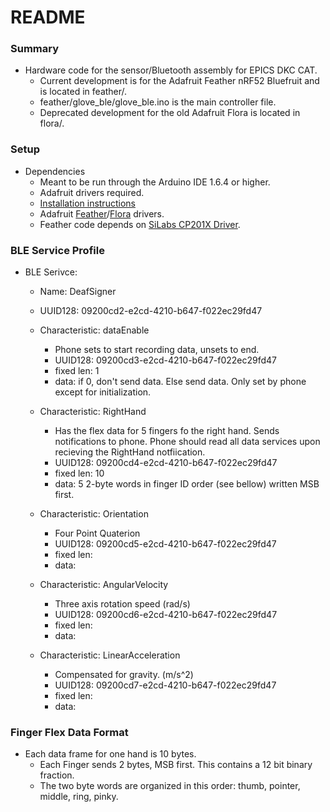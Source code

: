 # README #
### Summary ###


* Hardware code for the sensor/Bluetooth assembly for EPICS DKC CAT.
	* Current development is for the Adafruit Feather nRF52 Bluefruit and is located in feather/.
	* feather/glove_ble/glove_ble.ino is the main controller file.
	* Deprecated development for the old Adafruit Flora is located in flora/.

### Setup ###

* Dependencies
	* Meant to be run through the Arduino IDE 1.6.4 or higher.
	* Adafruit drivers required.
	* [Installation instructions](https://learn.adafruit.com/adafruit-arduino-ide-setup/arduino-1-dot-6-x-ide)
	* Adafruit [Feather](https://learn.adafruit.com/bluefruit-nrf52-feather-learning-guide/arduino-bsp-setup)/[Flora](https://learn.adafruit.com/getting-started-with-flora/windows-setup) drivers.
	* Feather code depends on [SiLabs CP201X Driver](https://learn.adafruit.com/bluefruit-nrf52-feather-learning-guide/arduino-board-setup).

### BLE Service Profile ###
* BLE Serivce:
	* Name: DeafSigner
	* UUID128: 09200cd2-e2cd-4210-b647-f022ec29fd47

	* Characteristic: dataEnable
		* Phone sets to start recording data, unsets to end.
		* UUID128: 09200cd3-e2cd-4210-b647-f022ec29fd47
		* fixed len: 1
		* data: if 0, don't send data. Else send data. Only set by phone except for initialization.

	* Characteristic: RightHand
		* Has the flex data for 5 fingers fo the right hand. Sends notifications to phone. Phone should read all data services upon recieving the RightHand notfiication.
		* UUID128: 09200cd4-e2cd-4210-b647-f022ec29fd47
		* fixed len: 10
		* data: 5 2-byte words in finger ID order (see bellow) written MSB first.

	* Characteristic: Orientation
		* Four Point Quaterion
		* UUID128: 09200cd5-e2cd-4210-b647-f022ec29fd47
		* fixed len: 
		* data: 

	* Characteristic: AngularVelocity
		* Three axis rotation speed (rad/s)
		* UUID128: 09200cd6-e2cd-4210-b647-f022ec29fd47
		* fixed len: 
		* data: 

	* Characteristic: LinearAcceleration
		* Compensated for gravity. (m/s^2)
		* UUID128: 09200cd7-e2cd-4210-b647-f022ec29fd47
		* fixed len: 
		* data: 

### Finger Flex Data Format ###
* Each data frame for one hand is 10 bytes.
	* Each Finger sends 2 bytes, MSB first. This contains a 12 bit binary fraction.
	* The two byte words are organized in this order: thumb, pointer, middle, ring, pinky.
